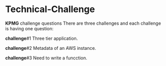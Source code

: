 # Technical-Challenge
**KPMG** challenge questions
There are three challenges and each challenge is having one question:

**challenge**#1
Three tier application.

**challenge**#2
Metadata of an AWS instance.

**challenge**#3
Need to write a funcction.
